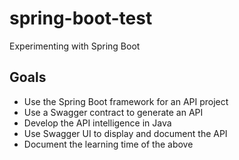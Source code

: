 # spring-boot-test
Experimenting with Spring Boot

## Goals
* Use the Spring Boot framework for an API project
* Use a Swagger contract to generate an API
* Develop the API intelligence in Java
* Use Swagger UI to display and document the API
* Document the learning time of the above